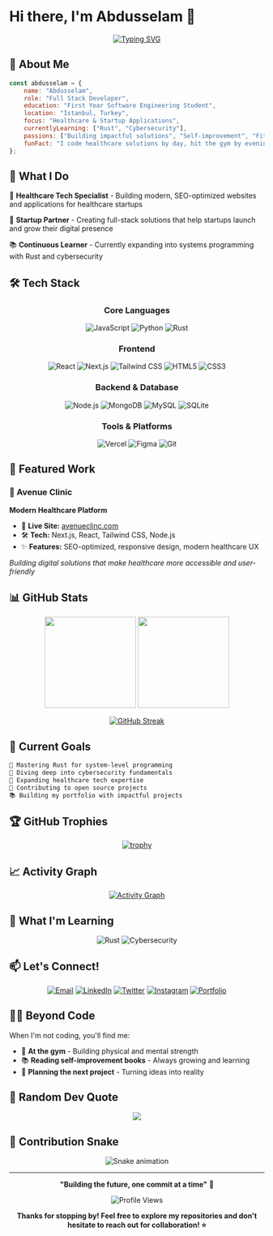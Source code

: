 # Hi there, I'm Abdusselam 👋

<div align="center">
  
[![Typing SVG](https://readme-typing-svg.herokuapp.com?font=Fira+Code&weight=500&size=25&pause=1000&color=2F81F7&center=true&vCenter=true&width=600&lines=First+Year+Software+Engineer;Full+Stack+Developer;Healthcare+Tech+Specialist;Building+for+Startups;Always+Learning+%26+Growing)](https://git.io/typing-svg)

</div>

## 🚀 About Me

```javascript
const abdusselam = {
    name: "Abdusselam",
    role: "Full Stack Developer",
    education: "First Year Software Engineering Student",
    location: "Istanbul, Turkey",
    focus: "Healthcare & Startup Applications",
    currentlyLearning: ["Rust", "Cybersecurity"],
    passions: ["Building impactful solutions", "Self-improvement", "Fitness"],
    funFact: "I code healthcare solutions by day, hit the gym by evening! 💪"
};
```

## 💼 What I Do

🏥 **Healthcare Tech Specialist** - Building modern, SEO-optimized websites and applications for healthcare startups

🚀 **Startup Partner** - Creating full-stack solutions that help startups launch and grow their digital presence

📚 **Continuous Learner** - Currently expanding into systems programming with Rust and cybersecurity

## 🛠️ Tech Stack

<div align="center">

### Core Languages
![JavaScript](https://img.shields.io/badge/JavaScript-F7DF1E?style=for-the-badge&logo=javascript&logoColor=black)
![Python](https://img.shields.io/badge/Python-3776AB?style=for-the-badge&logo=python&logoColor=white)
![Rust](https://img.shields.io/badge/Rust-000000?style=for-the-badge&logo=rust&logoColor=white)

### Frontend
![React](https://img.shields.io/badge/React-20232A?style=for-the-badge&logo=react&logoColor=61DAFB)
![Next.js](https://img.shields.io/badge/Next.js-000000?style=for-the-badge&logo=next.js&logoColor=white)
![Tailwind CSS](https://img.shields.io/badge/Tailwind_CSS-38B2AC?style=for-the-badge&logo=tailwind-css&logoColor=white)
![HTML5](https://img.shields.io/badge/HTML5-E34F26?style=for-the-badge&logo=html5&logoColor=white)
![CSS3](https://img.shields.io/badge/CSS3-1572B6?style=for-the-badge&logo=css3&logoColor=white)

### Backend & Database
![Node.js](https://img.shields.io/badge/Node.js-43853D?style=for-the-badge&logo=node.js&logoColor=white)
![MongoDB](https://img.shields.io/badge/MongoDB-4EA94B?style=for-the-badge&logo=mongodb&logoColor=white)
![MySQL](https://img.shields.io/badge/MySQL-005C84?style=for-the-badge&logo=mysql&logoColor=white)
![SQLite](https://img.shields.io/badge/SQLite-07405E?style=for-the-badge&logo=sqlite&logoColor=white)

### Tools & Platforms
![Vercel](https://img.shields.io/badge/Vercel-000000?style=for-the-badge&logo=vercel&logoColor=white)
![Figma](https://img.shields.io/badge/Figma-F24E1E?style=for-the-badge&logo=figma&logoColor=white)
![Git](https://img.shields.io/badge/Git-F05032?style=for-the-badge&logo=git&logoColor=white)

</div>

## 🏥 Featured Work

### 🌟 Avenue Clinic
**Modern Healthcare Platform**
- 🔗 **Live Site:** [avenueclinc.com](https://www.avenueclinc.com/)
- 🛠️ **Tech:** Next.js, React, Tailwind CSS, Node.js
- ✨ **Features:** SEO-optimized, responsive design, modern healthcare UX

*Building digital solutions that make healthcare more accessible and user-friendly*

## 📊 GitHub Stats

<div align="center">
  
<img height="180em" src="https://github-readme-stats.vercel.app/api?username=yourusername&show_icons=true&theme=tokyonight&include_all_commits=true&count_private=true"/>
<img height="180em" src="https://github-readme-stats.vercel.app/api/top-langs/?username=yourusername&layout=compact&langs_count=8&theme=tokyonight"/>

</div>

<div align="center">
  
[![GitHub Streak](https://github-readme-streak-stats.herokuapp.com/?user=yourusername&theme=tokyonight)](https://git.io/streak-stats)

</div>

## 🎯 Current Goals

```markdown
🦀 Mastering Rust for system-level programming
🔐 Diving deep into cybersecurity fundamentals  
🏥 Expanding healthcare tech expertise
🚀 Contributing to open source projects
📚 Building my portfolio with impactful projects
```

## 🏆 GitHub Trophies

<div align="center">
  
[![trophy](https://github-profile-trophy.vercel.app/?username=yourusername&theme=onedark&no-frame=true&row=1&column=7)](https://github.com/ryo-ma/github-profile-trophy)

</div>

## 📈 Activity Graph

<div align="center">
  
[![Activity Graph](https://github-readme-activity-graph.vercel.app/graph?username=yourusername&theme=tokyo-night)](https://github.com/ashutosh00710/github-readme-activity-graph)

</div>

## 🌱 What I'm Learning

<div align="center">

![Rust](https://img.shields.io/badge/Rust-000000?style=for-the-badge&logo=rust&logoColor=white&label=Learning)
![Cybersecurity](https://img.shields.io/badge/Cybersecurity-FF6B6B?style=for-the-badge&logo=security&logoColor=white&label=Exploring)

</div>


## 📫 Let's Connect!

<div align="center">

[![Email](https://img.shields.io/badge/Email-D14836?style=for-the-badge&logo=gmail&logoColor=white)](mailto:sallam.mn@gmail.com)
[![LinkedIn](https://img.shields.io/badge/LinkedIn-0077B5?style=for-the-badge&logo=linkedin&logoColor=white)](https://linkedin.com/in/yourprofile)
[![Twitter](https://img.shields.io/badge/Twitter-1DA1F2?style=for-the-badge&logo=twitter&logoColor=white)](https://twitter.com/yourhandle)
[![Instagram](https://img.shields.io/badge/Instagram-E4405F?style=for-the-badge&logo=instagram&logoColor=white)](https://instagram.com/yourusername)
[![Portfolio](https://img.shields.io/badge/Portfolio-FF5722?style=for-the-badge&logo=todoist&logoColor=white)](https://yourportfolio.com)

</div>

## 🏋️‍♂️ Beyond Code

When I'm not coding, you'll find me:
- 💪 **At the gym** - Building physical and mental strength
- 📚 **Reading self-improvement books** - Always growing and learning
- 🎯 **Planning the next project** - Turning ideas into reality

## 💭 Random Dev Quote

<div align="center">
  
![](https://quotes-github-readme.vercel.app/api?type=horizontal&theme=tokyonight)

</div>

## 🐍 Contribution Snake

<div align="center">
  
![Snake animation](https://github.com/yourusername/yourusername/blob/output/github-contribution-grid-snake.svg)

</div>

---

<div align="center">

**"Building the future, one commit at a time"** 🚀

![Profile Views](https://komarev.com/ghpvc/?username=yourusername&style=for-the-badge&color=brightgreen)

**Thanks for stopping by! Feel free to explore my repositories and don't hesitate to reach out for collaboration! ⭐**

</div>
